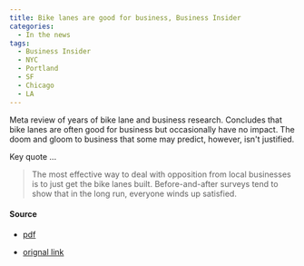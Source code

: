 ```yaml
---
title: Bike lanes are good for business, Business Insider
categories:
  - In the news
tags:
  - Business Insider
  - NYC
  - Portland
  - SF
  - Chicago
  - LA
---
```


Meta review of years of bike lane and business research. Concludes that bike lanes are often good for business but
occasionally have no impact. The doom and gloom to business that some may predict, however, isn't justified.

Key quote ...

> The most effective way to deal with opposition from local businesses is to just get the bike lanes built.
> Before-and-after surveys tend to show that in the long run, everyone winds up satisfied.

#### Source

* [pdf](/images/news/2024-business-insider-bikes-good-for-business.pdf)

* [orignal link](https://www.businessinsider.com/bike-lanes-good-for-business-studies-better-streets-2024-3)
